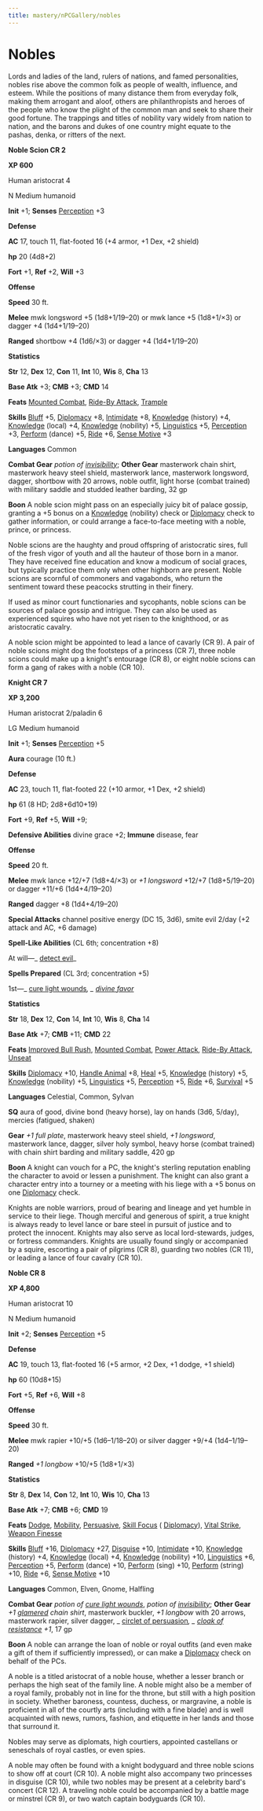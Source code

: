 ```yaml
---
title: mastery/nPCGallery/nobles
---
```

# Nobles

Lords and ladies of the land, rulers of nations, and famed personalities, nobles rise above the common folk as people of wealth, influence, and esteem. While the positions of many distance them from everyday folk, making them arrogant and aloof, others are philanthropists and heroes of the people who know the plight of the common man and seek to share their good fortune. The trappings and titles of nobility vary widely from nation to nation, and the barons and dukes of one country might equate to the pashas, denka, or ritters of the next.

**Noble Scion CR 2**

**XP 600**

Human aristocrat 4

N Medium humanoid

**Init** +1; **Senses** [Perception](../../skills/perception.md#_perception) +3

**Defense**

**AC** 17, touch 11, flat-footed 16 (+4 armor, +1 Dex, +2 shield)

**hp** 20 (4d8+2)

**Fort** +1, **Ref** +2, **Will** +3

**Offense**

**Speed** 30 ft.

**Melee** mwk longsword +5 (1d8+1/19–20) or mwk lance +5 (1d8+1/×3) or dagger +4 (1d4+1/19–20)

**Ranged** shortbow +4 (1d6/×3) or dagger +4 (1d4+1/19–20)

**Statistics**

**Str** 12, **Dex** 12, **Con** 11, **Int** 10, **Wis** 8, **Cha** 13

**Base Atk** +3; **CMB** +3; **CMD** 14

**Feats** [Mounted Combat](../../feats.md#_mounted-combat), [Ride-By Attack](../../feats.md#_ride-by-attack), [Trample](../../feats.md#_trample)

**Skills** [Bluff](../../skills/bluff.md#_bluff) +5, [Diplomacy](../../skills/diplomacy.md#_diplomacy) +8, [Intimidate](../../skills/intimidate.md#_intimidate) +8, [Knowledge](../../skills/knowledge.md#_knowledge) (history) +4, [Knowledge](../../skills/knowledge.md#_knowledge) (local) +4, [Knowledge](../../skills/knowledge.md#_knowledge) (nobility) +5, [Linguistics](../../skills/linguistics.md#_linguistics) +5, [Perception](../../skills/perception.md#_perception) +3, [Perform](../../skills/perform.md#_perform) (dance) +5, [Ride](../../skills/ride.md#_ride) +6, [Sense Motive](../../skills/senseMotive.md#_sense-motive) +3

**Languages** Common

**Combat Gear** _potion of [invisibility](../../spells/invisibility.md#_invisibility)_; **Other Gear** masterwork chain shirt, masterwork heavy steel shield, masterwork lance, masterwork longsword, dagger, shortbow with 20 arrows, noble outfit, light horse (combat trained) with military saddle and studded leather barding, 32 gp

**Boon** A noble scion might pass on an especially juicy bit of palace gossip, granting a +5 bonus on a [Knowledge](../../skills/knowledge.md#_knowledge) (nobility) check or [Diplomacy](../../skills/diplomacy.md#_diplomacy) check to gather information, or could arrange a face-to-face meeting with a noble, prince, or princess.

Noble scions are the haughty and proud offspring of aristocratic sires, full of the fresh vigor of youth and all the hauteur of those born in a manor. They have received fine education and know a modicum of social graces, but typically practice them only when other highborn are present. Noble scions are scornful of commoners and vagabonds, who return the sentiment toward these peacocks strutting in their finery.

If used as minor court functionaries and sycophants, noble scions can be sources of palace gossip and intrigue. They can also be used as experienced squires who have not yet risen to the knighthood, or as aristocratic cavalry.

A noble scion might be appointed to lead a lance of cavarly (CR 9). A pair of noble scions might dog the footsteps of a princess (CR 7), three noble scions could make up a knight's entourage (CR 8), or eight noble scions can form a gang of rakes with a noble (CR 10).

**Knight CR 7**

**XP 3,200**

Human aristocrat 2/paladin 6

LG Medium humanoid

**Init** +1; **Senses** [Perception](../../skills/perception.md#_perception) +5

**Aura** courage (10 ft.)

**Defense**

**AC** 23, touch 11, flat-footed 22 (+10 armor, +1 Dex, +2 shield)

**hp** 61 (8 HD; 2d8+6d10+19)

**Fort** +9, **Ref** +5, **Will** +9;

**Defensive Abilities** divine grace +2; **Immune** disease, fear

**Offense**

**Speed** 20 ft.

**Melee** mwk lance +12/+7 (1d8+4/×3) or _+1 longsword_ +12/+7 (1d8+5/19–20) or dagger +11/+6 (1d4+4/19–20)

**Ranged** dagger +8 (1d4+4/19–20)

**Special Attacks** channel positive energy (DC 15, 3d6), smite evil 2/day (+2 attack and AC, +6 damage)

**Spell-Like Abilities** (CL 6th; concentration +8)

At will—_ [detect evil](../../spells/detectEvil.md#_detect-evil)_

**Spells Prepared** (CL 3rd; concentration +5)

1st—_ [cure light wounds](../../spells/cureLightWounds.md#_cure-light-wounds)_, _ [divine favor](../../spells/divineFavor.md#_divine-favor)_

**Statistics**

**Str** 18, **Dex** 12, **Con** 14, **Int** 10, **Wis** 8, **Cha** 14

**Base Atk** +7; **CMB** +11; **CMD** 22

**Feats** [Improved Bull Rush](../../feats.md#_improved-bull-rush), [Mounted Combat](../../feats.md#_mounted-combat), [Power Attack](../../feats.md#_power-attack), [Ride-By Attack](../../feats.md#_ride-by-attack), [Unseat](../../feats.md#_unseat)

**Skills** [Diplomacy](../../skills/diplomacy.md#_diplomacy) +10, [Handle Animal](../../skills/handleAnimal.md#_handle-animal) +8, [Heal](../../skills/heal.md#_heal) +5, [Knowledge](../../skills/knowledge.md#_knowledge) (history) +5, [Knowledge](../../skills/knowledge.md#_knowledge) (nobility) +5, [Linguistics](../../skills/linguistics.md#_linguistics) +5, [Perception](../../skills/perception.md#_perception) +5, [Ride](../../skills/ride.md#_ride) +6, [Survival](../../skills/survival.md#_survival) +5

**Languages** Celestial, Common, Sylvan

**SQ** aura of good, divine bond (heavy horse), lay on hands (3d6, 5/day), mercies (fatigued, shaken)

**Gear** _+1 full plate_, masterwork heavy steel shield, _+1 longsword_, masterwork lance, dagger, silver holy symbol, heavy horse (combat trained) with chain shirt barding and military saddle, 420 gp

**Boon** A knight can vouch for a PC, the knight's sterling reputation enabling the character to avoid or lessen a punishment. The knight can also grant a character entry into a tourney or a meeting with his liege with a +5 bonus on one [Diplomacy](../../skills/diplomacy.md#_diplomacy) check.

Knights are noble warriors, proud of bearing and lineage and yet humble in service to their liege. Though merciful and generous of spirit, a true knight is always ready to level lance or bare steel in pursuit of justice and to protect the innocent. Knights may also serve as local lord-stewards, judges, or fortress commanders. Knights are usually found singly or accompanied by a squire, escorting a pair of pilgrims (CR 8), guarding two nobles (CR 11), or leading a lance of four cavalry (CR 10).

**Noble CR 8**

**XP 4,800**

Human aristocrat 10

N Medium humanoid

**Init** +2; **Senses** [Perception](../../skills/perception.md#_perception) +5

**Defense**

**AC** 19, touch 13, flat-footed 16 (+5 armor, +2 Dex, +1 dodge, +1 shield)

**hp** 60 (10d8+15)

**Fort** +5, **Ref** +6, **Will** +8

**Offense**

**Speed** 30 ft.

**Melee** mwk rapier +10/+5 (1d6–1/18–20) or silver dagger +9/+4 (1d4–1/19–20)

**Ranged** _+1 longbow_ +10/+5 (1d8+1/×3)

**Statistics**

**Str** 8, **Dex** 14, **Con** 12, **Int** 10, **Wis** 10, **Cha** 13

**Base Atk** +7; **CMB** +6; **CMD** 19

**Feats** [Dodge](../../feats.md#_dodge), [Mobility](../../feats.md#_mobility), [Persuasive](../../feats.md#_persuasive), [Skill Focus](../../feats.md#_skill-focus) ( [Diplomacy](../../skills/diplomacy.md#_diplomacy)), [Vital Strike](../../feats.md#_vital-strike), [Weapon Finesse](../../feats.md#_weapon-finesse)

**Skills** [Bluff](../../skills/bluff.md#_bluff) +16, [Diplomacy](../../skills/diplomacy.md#_diplomacy) +27, [Disguise](../../skills/disguise.md#_disguise) +10, [Intimidate](../../skills/intimidate.md#_intimidate) +10, [Knowledge](../../skills/knowledge.md#_knowledge) (history) +4, [Knowledge](../../skills/knowledge.md#_knowledge) (local) +4, [Knowledge](../../skills/knowledge.md#_knowledge) (nobility) +10, [Linguistics](../../skills/linguistics.md#_linguistics) +6, [Perception](../../skills/perception.md#_perception) +5, [Perform](../../skills/perform.md#_perform) (dance) +10, [Perform](../../skills/perform.md#_perform) (sing) +10, [Perform](../../skills/perform.md#_perform) (string) +10, [Ride](../../skills/ride.md#_ride) +6, [Sense Motive](../../skills/senseMotive.md#_sense-motive) +10

**Languages** Common, Elven, Gnome, Halfling

**Combat Gear** _potion of [cure light wounds](../../spells/cureLightWounds.md#_cure-light-wounds)_, _potion of [invisibility](../../spells/invisibility.md#_invisibility)_; **Other Gear** _+1 [glamered](../../magicItems/armor.md#_armor-glamered) chain shirt_, masterwork buckler, _+1 longbow_ with 20 arrows, masterwork rapier, silver dagger, _ [circlet of persuasion](../../magicItems/wondrousItems.md#_circlet-of-persuasion)_, _ [cloak of resistance](../../magicItems/wondrousItems.md#_cloak-of-resistance) +1_, 17 gp

**Boon** A noble can arrange the loan of noble or royal outfits (and even make a gift of them if sufficiently impressed), or can make a [Diplomacy](../../skills/diplomacy.md#_diplomacy) check on behalf of the PCs.

A noble is a titled aristocrat of a noble house, whether a lesser branch or perhaps the high seat of the family line. A noble might also be a member of a royal family, probably not in line for the throne, but still with a high position in society. Whether baroness, countess, duchess, or margravine, a noble is proficient in all of the courtly arts (including with a fine blade) and is well acquainted with news, rumors, fashion, and etiquette in her lands and those that surround it.

Nobles may serve as diplomats, high courtiers, appointed castellans or seneschals of royal castles, or even spies.

A noble may often be found with a knight bodyguard and three noble scions to show off at court (CR 10). A noble might also accompany two princesses in disguise (CR 10), while two nobles may be present at a celebrity bard's concert (CR 12). A traveling noble could be accompanied by a battle mage or minstrel (CR 9), or two watch captain bodyguards (CR 10).

